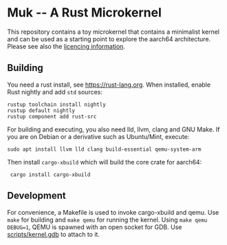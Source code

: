 Muk -- A Rust Microkernel
==========================

This repository contains a toy microkernel that contains a minimalist kernel and
can be used as a starting point to explore the aarch64 architecture. 
Please see also the
[licencing information](LICENCE.md).

Building
--------

You need a rust install, see <https://rust-lang.org>. When installed, enable
Rust nightly and add `std` sources:

    rustup toolchain install nightly
    rustup default nightly
    rustup component add rust-src

For building and executing, you also need lld, llvm, clang and GNU Make. If you
are on Debian or a derivative such as Ubuntu/Mint, execute:

    sudo apt install llvm lld clang build-essential qemu-system-arm

Then install `cargo-xbuild` which will build the core crate for aarch64:

     cargo install cargo-xbuild

Development
-----------

For convenience, a Makefile is used to invoke cargo-xbuild and qemu. Use `make`
for building and `make qemu` for running the kernel.
Using `make qemu DEBUG=1`, QEMU is spawned with an open socket for GDB. Use
[scripts/kernel.gdb](scripts/kernel.gdb) to attach to it.


